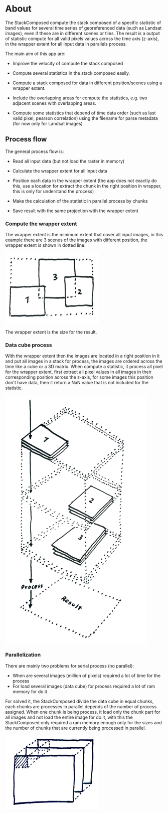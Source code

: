 # About

The StackComposed compute the stack composed of a specific statistic of band values for several time series of georeferenced data (such as Landsat images), even if these are in different scenes or tiles. The result is a output of statistic compute for all valid pixels values across the time axis (z-axis), in the wrapper extent for all input data in parallels process.

The main aim of this app are:

* Improve the velocity of compute the stack composed

* Compute several statistics in the stack composed easily.

* Compute a stack composed for data in different position/scenes using a wrapper extent.

* Include the overlapping areas for compute the statistics, e.g. two adjacent scenes with overlapping areas.

* Compute some statistics  that depend of time data order (such as last valid pixel, pearson correlation) using the filename for parse metadata (for now only for Landsat images)

## Process flow

The general process flow is:

* Read all input data (but not load the raster in memory)

* Calculate the wrapper extent for all input data

* Position each data in the wrapper extent (the app does not exactly do this, use a location for extract the chunk in the right position in wrapper, this is only for understand the process)

* Make the calculation of the statistic in parallel process by chunks

* Save result with the same projection with the wrapper extent


### Compute the wrapper extent

The wrapper extent is the minimum extent that cover all input images, in this example there are 3 scenes of the images with different position, the wrapper extent is shown in dotted line:

![](img/wrapper_extent.png)

The wrapper extent is the size for the result.

### Data cube process

With the wrapper extent then the images are located in a right position in it and put all images in a stack for process, the images are ordered across the time like a cube or a 3D matrix. When compute a statistic, it process all pixel for the wrapper extent, first extract all pixel values in all images in their corresponding position across the z-axis, for some images this position don't have data, then it return a NaN value that is not included for the statistic.

![](img/process.png)

### Parallelization

There are mainly two problems for serial process (no parallel):

- When are several images (million of pixels) required a lot of time for the process
- For load several images (data cube) for process required a lot of ram memory for do it

For solved it, the StackComposed divide the data cube in equal chunks, each chunks are processes in parallel depends of the number of process assigned. When one chunk is being process, it load only the chunk part for all images and not load the entire image for do it, with this the StackComposed only required a ram memory enough only for the sizes and the number of chunks that are currently being processed in parallel.

![](img/chunks.png)

